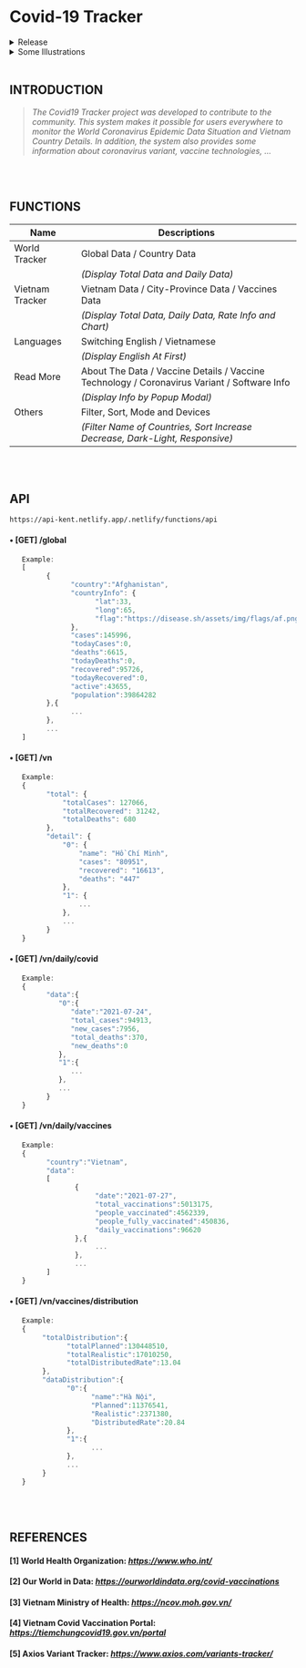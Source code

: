# Covid-19 Tracker
<details>
   > <summary>Release</summary>
   •  https://covid19-kent.netlify.app/
</details>

<details>
   > <summary>Some Illustrations</summary>
   <p align="left">
      <h1 align="center">WORLD TRACKER</h1>
      <img alt="WorldTracker" src="https://raw.githubusercontent.com/ToVinhKhang/API/main/img/Pic0.png?token=ALF7X7XLXRGM3GHK4NVPVIDBB6FAU" width="100%">
   </p>
   
   <h1 align="center">VIETNAM TRACKER</h1>
   <img align="left" alt="VietnamTracker" src="https://raw.githubusercontent.com/ToVinhKhang/API/main/img/Pic1.png?token=ALF7X7T3KBQ6M4UNY7NQU53BB6FAY" width="100%">
   <img align="left" src="https://raw.githubusercontent.com/ToVinhKhang/API/main/img/Pic2.png?token=ALF7X7XE7KW2IDHIWNDAEILBB6FA6" width="100%">
   
   <p align="center">&nbsp;</p>
   
   <h1 align="center">CORONAVIRUS VARIANT</h1>
   <img alt="Variant" src="https://raw.githubusercontent.com/ToVinhKhang/API/main/img/Variant_EN_lang.png?token=ALF7X7V45CGD3ZRWAXJ2LALBB6FEM" width="100%">

   <h1 align="center">TOOLS</h1>
   <p align="center">
      <img alt="Bar01" src="https://raw.githubusercontent.com/ToVinhKhang/API/main/img/Bar01.png?token=ALF7X7UKFPLW5KUY3BFDOI3BB6AM6" width="210">
      <img alt="Bar02" src="https://raw.githubusercontent.com/ToVinhKhang/API/main/img/Bar02.png?token=ALF7X7Q7KOSX26KQ2B3KHILBB6AMC" width="200">
   </p>

   <p align="center">
      <img alt="ReadmoreList" src="https://raw.githubusercontent.com/ToVinhKhang/API/main/img/ReadmoreList.png?token=ALF7X7W7GWTVBXDTWUCTKY3BB6ANW" width="209">
      <img alt="VNTracker" src="https://raw.githubusercontent.com/ToVinhKhang/API/main/img/iconVN.png?token=ALF7X7Q6HADO77D2HZL5UHTBB6DK2" width="52">
      <img alt="DarkLight" src="https://raw.githubusercontent.com/ToVinhKhang/API/main/img/DarkLight.png?token=ALF7X7UAXPAWALW2JOFAUJTBB6AJ4" width="50.5">
      <img alt="SwitchLang" src="https://raw.githubusercontent.com/ToVinhKhang/API/main/img/SwitchLangs.png?token=ALF7X7VYDTHIC4S4GK7P3NDBB6ALI" width="88.5">
   </p>
   <p align="center">&nbsp;</p>
</details>
<br>

## INTRODUCTION
> _The Covid19 Tracker project was developed to contribute to the community. This system makes it possible for users everywhere to monitor the World Coronavirus Epidemic Data Situation and Vietnam Country Details. In addition, the system also provides some information about coronavirus variant, vaccine technologies, ..._
<br>
<br>

## FUNCTIONS
| Name | Descriptions |
|-|-|
| World Tracker | Global Data / Country Data |
| | _(Display Total Data and Daily Data)_ |
| Vietnam Tracker | Vietnam Data / City-Province Data / Vaccines Data |
| | _(Display Total Data, Daily Data, Rate Info and Chart)_ |
| Languages | Switching English / Vietnamese |
| | _(Display English At First)_ |
| Read More | About The Data / Vaccine Details / Vaccine Technology / Coronavirus Variant / Software Info |
| | _(Display Info by Popup Modal)_ |
| Others | Filter, Sort, Mode and Devices |
| | _(Filter Name of Countries, Sort Increase Decrease, Dark-Light, Responsive)_ |
<br>
<br>

## API
```
https://api-kent.netlify.app/.netlify/functions/api
```

#### • [GET] /global

```javascript
   Example:
   [
         {
               "country":"Afghanistan",
               "countryInfo": {
                     "lat":33,
                     "long":65,
                     "flag":"https://disease.sh/assets/img/flags/af.png"
               },
               "cases":145996,
               "todayCases":0,
               "deaths":6615,
               "todayDeaths":0,
               "recovered":95726,
               "todayRecovered":0,
               "active":43655,
               "population":39864282
         },{
               ...
         },
         ...
   ]
```

#### • [GET] /vn
```javascript
   Example:
   {
         "total": {
             "totalCases": 127066,
             "totalRecovered": 31242,
             "totalDeaths": 680
         },
         "detail": {
             "0": {
                 "name": "Hồ Chí Minh",
                 "cases": "80951",
                 "recovered": "16613",
                 "deaths": "447"
             },
             "1": {
                 ...
             },
             ...
         }
   }
```

#### • [GET] /vn/daily/covid
```javascript
   Example:
   {
         "data":{
            "0":{
               "date":"2021-07-24",
               "total_cases":94913,
               "new_cases":7956,
               "total_deaths":370,
               "new_deaths":0
            },
            "1":{
               ...
            },
            ...
         }
   }
```

#### • [GET] /vn/daily/vaccines
```javascript
   Example:
   {
         "country":"Vietnam",
         "data":
         [
                {
                     "date":"2021-07-27",
                     "total_vaccinations":5013175,
                     "people_vaccinated":4562339,
                     "people_fully_vaccinated":450836,
                     "daily_vaccinations":96620
                },{     
                     ...
                },
                ...
         ]
   }
```

#### • [GET] /vn/vaccines/distribution
```javascript
   Example:
   {
        "totalDistribution":{
              "totalPlanned":130448510,
              "totalRealistic":17010250,
              "totalDistributedRate":13.04
        },
        "dataDistribution":{
              "0":{
                    "name":"Hà Nội",
                    "Planned":11376541,
                    "Realistic":2371380,
                    "DistributedRate":20.84
              },
              "1":{
                    ...
              },
              ...
        }
   }
```

<br>
<br>



## REFERENCES
#### [1] World Health Organization: _https://www.who.int/_
#### [2] Our World in Data: _https://ourworldindata.org/covid-vaccinations_
#### [3] Vietnam Ministry of Health: _https://ncov.moh.gov.vn/_
#### [4] Vietnam Covid Vaccination Portal: _https://tiemchungcovid19.gov.vn/portal_
#### [5] Axios Variant Tracker: _https://www.axios.com/variants-tracker/_
<br>
<br>
